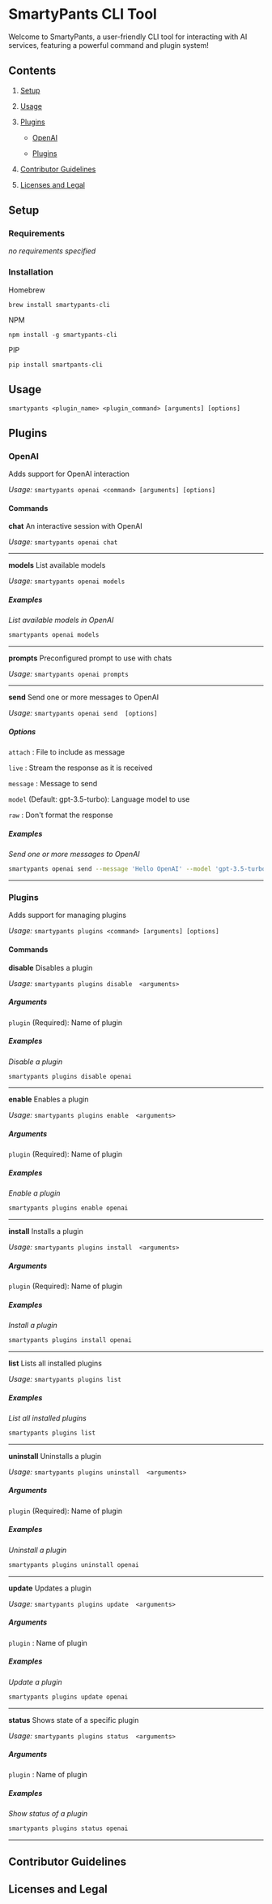 # SmartyPants CLI Tool

Welcome to SmartyPants, a user-friendly CLI tool for interacting with AI services, featuring a powerful command and plugin system!

## Contents

1. [Setup](#setup)
2. [Usage](#usage)
3. [Plugins](#plugins)
    
    - [OpenAI](#OpenAI)
    
    - [Plugins](#Plugins)
    
4. [Contributor Guidelines](#contributor-guidelines)
5. [Licenses and Legal](#licenses-and-legal)

## Setup

### Requirements

_no requirements specified_

### Installation

Homebrew

`brew install smartypants-cli`

NPM

`npm install -g smartypants-cli`

PIP

`pip install smartpants-cli`


## Usage

`smartypants <plugin_name> <plugin_command> [arguments] [options]`


## Plugins


### OpenAI

Adds support for OpenAI interaction

_Usage:_ `smartypants openai <command> [arguments] [options]`

#### Commands


**chat** An interactive session with OpenAI

_Usage:_ `smartypants openai chat `







---


**models** List available models

_Usage:_ `smartypants openai models `







##### Examples


_List available models in OpenAI_
```bash
smartypants openai models
```



---


**prompts** Preconfigured prompt to use with chats

_Usage:_ `smartypants openai prompts `







---


**send** Send one or more messages to OpenAI

_Usage:_ `smartypants openai send  [options]`





##### Options


`attach` : File to include as message

`live` : Stream the response as it is received

`message` : Message to send

`model` (Default: gpt-3.5-turbo): Language model to use

`raw` : Don't format the response





##### Examples


_Send one or more messages to OpenAI_
```bash
smartypants openai send --message 'Hello OpenAI' --model 'gpt-3.5-turbo'
```



---



### Plugins

Adds support for managing plugins

_Usage:_ `smartypants plugins <command> [arguments] [options]`

#### Commands


**disable** Disables a plugin

_Usage:_ `smartypants plugins disable  <arguments>`



##### Arguments


`plugin` (Required): Name of plugin







##### Examples


_Disable a plugin_
```bash
smartypants plugins disable openai
```



---


**enable** Enables a plugin

_Usage:_ `smartypants plugins enable  <arguments>`



##### Arguments


`plugin` (Required): Name of plugin







##### Examples


_Enable a plugin_
```bash
smartypants plugins enable openai
```



---


**install** Installs a plugin

_Usage:_ `smartypants plugins install  <arguments>`



##### Arguments


`plugin` (Required): Name of plugin







##### Examples


_Install a plugin_
```bash
smartypants plugins install openai
```



---


**list** Lists all installed plugins

_Usage:_ `smartypants plugins list `







##### Examples


_List all installed plugins_
```bash
smartypants plugins list
```



---


**uninstall** Uninstalls a plugin

_Usage:_ `smartypants plugins uninstall  <arguments>`



##### Arguments


`plugin` (Required): Name of plugin







##### Examples


_Uninstall a plugin_
```bash
smartypants plugins uninstall openai
```



---


**update** Updates a plugin

_Usage:_ `smartypants plugins update  <arguments>`



##### Arguments


`plugin` : Name of plugin







##### Examples


_Update a plugin_
```bash
smartypants plugins update openai
```



---


**status** Shows state of a specific plugin

_Usage:_ `smartypants plugins status  <arguments>`



##### Arguments


`plugin` : Name of plugin







##### Examples


_Show status of a plugin_
```bash
smartypants plugins status openai
```



---




## Contributor Guidelines



## Licenses and Legal

